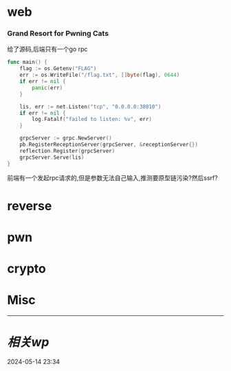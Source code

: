 # web
### Grand Resort for Pwning Cats
给了源码,后端只有一个go rpc
```go
func main() {
	flag := os.Getenv("FLAG")
	err := os.WriteFile("/flag.txt", []byte(flag), 0644)
	if err != nil {
		panic(err)
	}

	lis, err := net.Listen("tcp", "0.0.0.0:38010")
	if err != nil {
		log.Fatalf("failed to listen: %v", err)
	}

	grpcServer := grpc.NewServer()
	pb.RegisterReceptionServer(grpcServer, &receptionServer{})
	reflection.Register(grpcServer)
	grpcServer.Serve(lis)
}
```

前端有一个发起rpc请求的,但是参数无法自己输入,推测要原型链污染?然后ssrf?

# reverse

# pwn

# crypto

# Misc


---
# *相关wp*




2024-05-14   23:34
